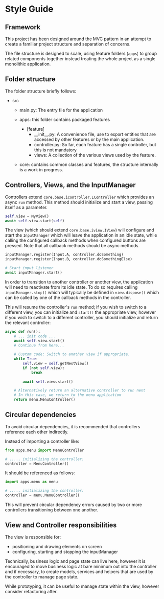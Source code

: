 # Style Guide

## Framework
This project has been designed around the MVC pattern in an attempt to create a familiar project structure and separation of concerns.

The file structure is designed to scale, using feature folders (`apps`) to group related components together instead treating the whole project as a single monolithic application.

## Folder structure
The folder structure briefly follows:

- src
    - main.py: The entry file for the application
    - apps: this folder contains packaged features
        - [feature]
            - \_\_init__.py: A convenience file, use to export entities that are accessed by other features or by the main application.
            - controller.py: So far, each feature has a single controller, but this is not mandatory
            - views: A collection of the various views used by the feature.

    - core: contains common classes and features, the structure internally is a work in progress.

## Controllers, Views, and the InputManager
Controllers extend `core.base.icontroller.IController` which provides an async `run` method. This method should initialize and start a view, passing itself as a parameter.

```py
self.view = MyView()
await self.view.start(self)
```

The view (which should extend `core.base.iview.IView`) will configure and start the `InputManager` which will leave the application in an idle state, while calling the configured callback methods when configured buttons are pressed. Note that all callback methods should be async methods.

```py
inputManager.register(Input.A, controller.doSomething)
inputManager.register(Input.B, controller.doSomethingElse)

# Start input listener
await inputManager.start()
```

In order to transition to another controller or another view, the application will need to reactivate from its idle state. To do so requires calling `inputManager.stop()` which will typically be defined in `view.dispose()` which can be called by one of the callback methods in the controller.

This will resume the controller's `run` method; if you wish to switch to a different view, you can initialize and `start()` the appropriate view, however if you wish to switch to a different controller, you should initialize and return the relevant controller:

```py
async def run():
    # ... init code ...
    await self.view.start()
    # Continue from here...
    
    # Custom code: Switch to another view if appropriate.
    while True:
        self.view = self.getNextView()
        if (not self.view):
            break
        
        await self.view.start()

    # Alternatively return an alternative controller to run next
    # In this case, we return to the menu application
    return menu.MenuController()
```

## Circular dependencies
To avoid circular dependencies, it is recommended that controllers reference each other indirectly.

Instead of importing a controller like:
```py
from apps.menu import MenuController

# ..... initializing the controller:
controller = MenuController()
```

It should be referenced as follows:
```py
import apps.menu as menu

# ..... initializing the controller:
controller = menu.MenuController()
```

This will prevent circular dependency errors caused by two or more controllers transitioning between one another.

## View and Controller responsibilities
The view is responsible for:
- positioning and drawing elements on screen
- configuring, starting and stopping the inputManager

Technically, business logic and page state can live here, however it is encouraged to move business logic at bare minimum out into the controller and if necessary, to create models, services and helpers that are used by the controller to manage page state.

While prototyping, it can be useful to manage state within the view, however consider refactoring after.


